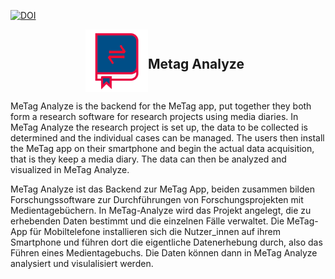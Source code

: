 [![DOI](https://zenodo.org/badge/892718535.svg)](https://doi.org/10.5281/zenodo.14237974)

<div align="center" style="display: flex; align-items: center; justify-content: center;">
<img src="resources/images/logo.png" alt="img Metag" width="100"/>    
<h2 style="margin-right: 10px;">Metag Analyze</h2>
</div>

MeTag Analyze is the backend for the MeTag app, put together they both form a research software for research projects using media diaries.
In MeTag Analyze the research project is set up, the data to be collected is determined and the individual cases can be managed. The users then install the MeTag app on their smartphone and begin the actual data acquisition, that is they keep a media diary.
The data can then be analyzed and visualized in MeTag Analyze.


MeTag Analyze ist das Backend zur MeTag App, beiden zusammen bilden Forschungssoftware zur Durchführungen von Forschungsprojekten mit Medientagebüchern.
In MeTag-Analyze wird das Projekt angelegt, die zu erhebenden Daten bestimmt und die einzelnen Fälle verwaltet. Die MeTag-App für Mobiltelefone installieren sich die Nutzer_innen auf ihrem Smartphone und führen dort die eigentliche Datenerhebung durch, also das Führen eines Medientagebuchs.
Die Daten können dann in MeTag Analyze analysiert und visulalisiert werden.
